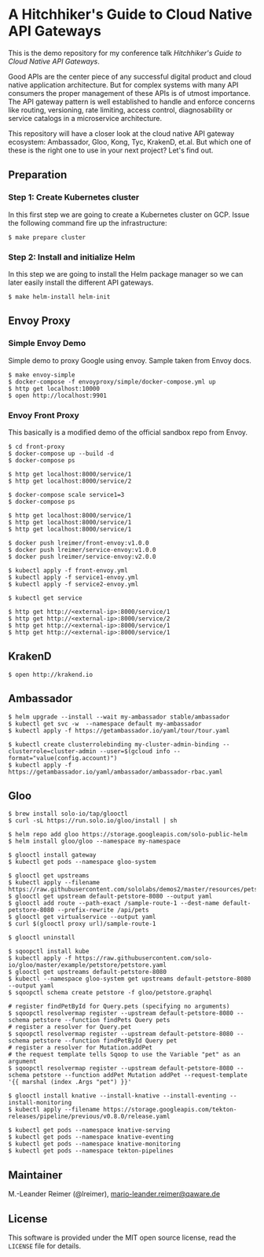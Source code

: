 # A Hitchhiker's Guide to Cloud Native API Gateways

This is the demo repository for my conference talk *Hitchhiker's Guide to Cloud Native API Gateways*.

Good APIs are the center piece of any successful digital product and cloud native application architecture. But for complex systems with many API consumers the proper management of these APIs is of utmost importance. The API gateway pattern is well established to handle and enforce concerns like routing, versioning, rate limiting, access control, diagnosability or service catalogs in a microservice architecture.

This repository will have a closer look at the cloud native API gateway ecosystem: Ambassador, Gloo, Kong, Tyc, KrakenD, et.al. But which one of these is the right one to use in your next project? Let's find out.

## Preparation

### Step 1: Create Kubernetes cluster

In this first step we are going to create a Kubernetes cluster on GCP. Issue the
following command fire up the infrastructure:
```
$ make prepare cluster
```

### Step 2: Install and initialize Helm

In this step we are going to install the Helm package manager so we can later easily
install the different API gateways.

```
$ make helm-install helm-init
```

## Envoy Proxy

### Simple Envoy Demo

Simple demo to proxy Google using envoy. Sample taken from Envoy docs.

```
$ make envoy-simple
$ docker-compose -f envoyproxy/simple/docker-compose.yml up
$ http get localhost:10000
$ open http://localhost:9901
```

### Envoy Front Proxy

This basically is a modified demo of the official sandbox repo from Envoy.

```
$ cd front-proxy
$ docker-compose up --build -d
$ docker-compose ps

$ http get localhost:8000/service/1
$ http get localhost:8000/service/2

$ docker-compose scale service1=3
$ docker-compose ps

$ http get localhost:8000/service/1
$ http get localhost:8000/service/1
$ http get localhost:8000/service/1

$ docker push lreimer/front-envoy:v1.0.0
$ docker push lreimer/service-envoy:v1.0.0
$ docker push lreimer/service-envoy:v2.0.0

$ kubectl apply -f front-envoy.yml
$ kubectl apply -f service1-envoy.yml
$ kubectl apply -f service2-envoy.yml

$ kubectl get service

$ http get http://<external-ip>:8000/service/1
$ http get http://<external-ip>:8000/service/2
$ http get http://<external-ip>:8000/service/1
$ http get http://<external-ip>:8000/service/1
```

## KrakenD

```
$ open http://krakend.io
```

## Ambassador

```
$ helm upgrade --install --wait my-ambassador stable/ambassador
$ kubectl get svc -w  --namespace default my-ambassador
$ kubectl apply -f https://getambassador.io/yaml/tour/tour.yaml

$ kubectl create clusterrolebinding my-cluster-admin-binding --clusterrole=cluster-admin --user=$(gcloud info --format="value(config.account)")
$ kubectl apply -f https://getambassador.io/yaml/ambassador/ambassador-rbac.yaml

```

## Gloo

```
$ brew install solo-io/tap/glooctl
$ curl -sL https://run.solo.io/gloo/install | sh

$ helm repo add gloo https://storage.googleapis.com/solo-public-helm
$ helm install gloo/gloo --namespace my-namespace

$ glooctl install gateway
$ kubectl get pods --namespace gloo-system

$ glooctl get upstreams
$ kubectl apply --filename https://raw.githubusercontent.com/sololabs/demos2/master/resources/petstore.yaml
$ glooctl get upstream default-petstore-8080 --output yaml
$ glooctl add route --path-exact /sample-route-1 --dest-name default-petstore-8080 --prefix-rewrite /api/pets
$ glooctl get virtualservice --output yaml
$ curl $(glooctl proxy url)/sample-route-1

$ glooctl uninstall

$ sqoopctl install kube
$ kubectl apply -f https://raw.githubusercontent.com/solo-io/gloo/master/example/petstore/petstore.yaml
$ glooctl get upstreams default-petstore-8080
$ kubectl --namespace gloo-system get upstreams default-petstore-8080 --output yaml
$ sqoopctl schema create petstore -f gloo/petstore.graphql

# register findPetById for Query.pets (specifying no arguments)
$ sqoopctl resolvermap register --upstream default-petstore-8080 --schema petstore --function findPets Query pets
# register a resolver for Query.pet
$ sqoopctl resolvermap register --upstream default-petstore-8080 --schema petstore --function findPetById Query pet
# register a resolver for Mutation.addPet
# the request template tells Sqoop to use the Variable "pet" as an argument
$ sqoopctl resolvermap register --upstream default-petstore-8080 --schema petstore --function addPet Mutation addPet --request-template '{{ marshal (index .Args "pet") }}'

$ glooctl install knative --install-knative --install-eventing --install-monitoring
$ kubectl apply --filename https://storage.googleapis.com/tekton-releases/pipeline/previous/v0.8.0/release.yaml

$ kubectl get pods --namespace knative-serving
$ kubectl get pods --namespace knative-eventing
$ kubectl get pods --namespace knative-monitoring
$ kubectl get pods --namespace tekton-pipelines
```

## Maintainer

M.-Leander Reimer (@lreimer), <mario-leander.reimer@qaware.de>

## License

This software is provided under the MIT open source license, read the `LICENSE`
file for details.
